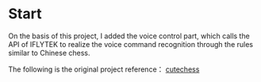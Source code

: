 Start
==========
On the basis of this project, I added the voice control part, which calls the API of IFLYTEK to realize the voice command recognition through the rules similar to Chinese chess.

The following is the original project reference：
[cutechess](https://github.com/cutechess/cutechess.git)
